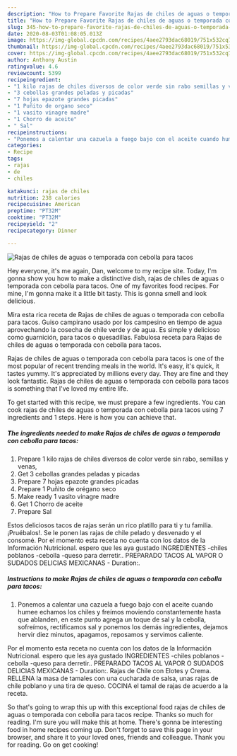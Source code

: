 ```yaml
---
description: "How to Prepare Favorite Rajas de chiles de aguas o temporada con cebolla para tacos"
title: "How to Prepare Favorite Rajas de chiles de aguas o temporada con cebolla para tacos"
slug: 345-how-to-prepare-favorite-rajas-de-chiles-de-aguas-o-temporada-con-cebolla-para-tacos
date: 2020-08-03T01:08:05.013Z
image: https://img-global.cpcdn.com/recipes/4aee2793dac68019/751x532cq70/rajas-de-chiles-de-aguas-o-temporada-con-cebolla-para-tacos-foto-principal.jpg
thumbnail: https://img-global.cpcdn.com/recipes/4aee2793dac68019/751x532cq70/rajas-de-chiles-de-aguas-o-temporada-con-cebolla-para-tacos-foto-principal.jpg
cover: https://img-global.cpcdn.com/recipes/4aee2793dac68019/751x532cq70/rajas-de-chiles-de-aguas-o-temporada-con-cebolla-para-tacos-foto-principal.jpg
author: Anthony Austin
ratingvalue: 4.6
reviewcount: 5399
recipeingredient:
- "1 kilo rajas de chiles diversos de color verde sin rabo semillas y venas"
- "3 cebollas grandes peladas y picadas"
- "7 hojas epazote grandes picadas"
- "1 Puñito de organo seco"
- "1 vasito vinagre madre"
- "1 Chorro de aceite"
- " Sal"
recipeinstructions:
- "Ponemos a calentar una cazuela a fuego bajo con el aceite cuando humee echamos los chiles y freímos moviendo constantemente hasta que ablanden, en este punto agrega un toque de sal y la cebolla, sofreímos, rectificamos sal y ponemos los demás ingredientes, dejamos hervir diez minutos, apagamos, reposamos y servimos caliente."
categories:
- Recipe
tags:
- rajas
- de
- chiles

katakunci: rajas de chiles 
nutrition: 238 calories
recipecuisine: American
preptime: "PT32M"
cooktime: "PT32M"
recipeyield: "2"
recipecategory: Dinner

---
```



![Rajas de chiles de aguas o temporada con cebolla para tacos](https://img-global.cpcdn.com/recipes/4aee2793dac68019/751x532cq70/rajas-de-chiles-de-aguas-o-temporada-con-cebolla-para-tacos-foto-principal.jpg)

Hey everyone, it's me again, Dan, welcome to my recipe site. Today, I'm gonna show you how to make a distinctive dish, rajas de chiles de aguas o temporada con cebolla para tacos. One of my favorites food recipes. For mine, I'm gonna make it a little bit tasty. This is gonna smell and look delicious.

Mira esta rica receta de Rajas de chiles de aguas o temporada con cebolla para tacos. Guiso campirano usado por los campesino en tiempo de agua aprovechando la cosecha de chile verde y de agua. Es simple y delicioso como guarnición, para tacos o quesadillas. Fabulosa receta para Rajas de chiles de aguas o temporada con cebolla para tacos.

Rajas de chiles de aguas o temporada con cebolla para tacos is one of the most popular of recent trending meals in the world. It's easy, it's quick, it tastes yummy. It's appreciated by millions every day. They are fine and they look fantastic. Rajas de chiles de aguas o temporada con cebolla para tacos is something that I've loved my entire life.


To get started with this recipe, we must prepare a few ingredients. You can cook rajas de chiles de aguas o temporada con cebolla para tacos using 7 ingredients and 1 steps. Here is how you can achieve that.

<!--inarticleads1-->

##### The ingredients needed to make Rajas de chiles de aguas o temporada con cebolla para tacos:

1. Prepare 1 kilo rajas de chiles diversos de color verde sin rabo, semillas y venas,
1. Get 3 cebollas grandes peladas y picadas
1. Prepare 7 hojas epazote grandes picadas
1. Prepare 1 Puñito de orégano seco
1. Make ready 1 vasito vinagre madre
1. Get 1 Chorro de aceite
1. Prepare  Sal


Estos deliciosos tacos de rajas serán un rico platillo para ti y tu familia. ¡Pruébalos!. Se le ponen las rajas de chile pelado y desvenado y el consomé. Por el momento esta receta no cuenta con los datos de la Información Nutricional. espero que les aya gustado INGREDIENTES -chiles poblanos -cebolla -queso para derretir.. PREPARADO TACOS AL VAPOR O SUDADOS DELICIAS MEXICANAS - Duration:. 

<!--inarticleads2-->

##### Instructions to make Rajas de chiles de aguas o temporada con cebolla para tacos:

1. Ponemos a calentar una cazuela a fuego bajo con el aceite cuando humee echamos los chiles y freímos moviendo constantemente hasta que ablanden, en este punto agrega un toque de sal y la cebolla, sofreímos, rectificamos sal y ponemos los demás ingredientes, dejamos hervir diez minutos, apagamos, reposamos y servimos caliente.


Por el momento esta receta no cuenta con los datos de la Información Nutricional. espero que les aya gustado INGREDIENTES -chiles poblanos -cebolla -queso para derretir.. PREPARADO TACOS AL VAPOR O SUDADOS DELICIAS MEXICANAS - Duration:. Rajas de Chile con Elotes y Crema. RELLENA la masa de tamales con una cucharada de salsa, unas rajas de chile poblano y una tira de queso. COCINA el tamal de rajas de acuerdo a la receta. 

So that's going to wrap this up with this exceptional food rajas de chiles de aguas o temporada con cebolla para tacos recipe. Thanks so much for reading. I'm sure you will make this at home. There's gonna be interesting food in home recipes coming up. Don't forget to save this page in your browser, and share it to your loved ones, friends and colleague. Thank you for reading. Go on get cooking!
